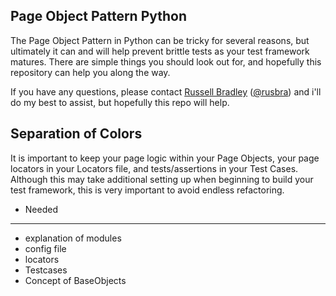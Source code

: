 **Page Object Pattern Python**
-------------------------------
The Page Object Pattern in Python can be tricky for several reasons, but ultimately it can and will help prevent brittle tests as your test framework matures. There are simple things you should look out for, and hopefully this repository can help you along the way.

If you have any questions, please contact [Russell Bradley](http://www.russellbradley.com) ([@rusbra](twitter.com/rusbra)) and i'll do my best to assist, but hopefully this repo will help.

Separation of Colors
----------
It is important to keep your page logic within your Page Objects, your page locators in your Locators file, and tests/assertions in your Test Cases. Although this may take additional setting up when beginning to build your test framework, this is very important to avoid endless refactoring. 

 - Needed
--------
 - explanation of modules
 - config file
 - locators
 - Testcases
 - Concept of BaseObjects


